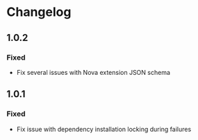 # Changelog

## 1.0.2

### Fixed

- Fix several issues with Nova extension JSON schema

## 1.0.1

### Fixed

- Fix issue with dependency installation locking during failures
